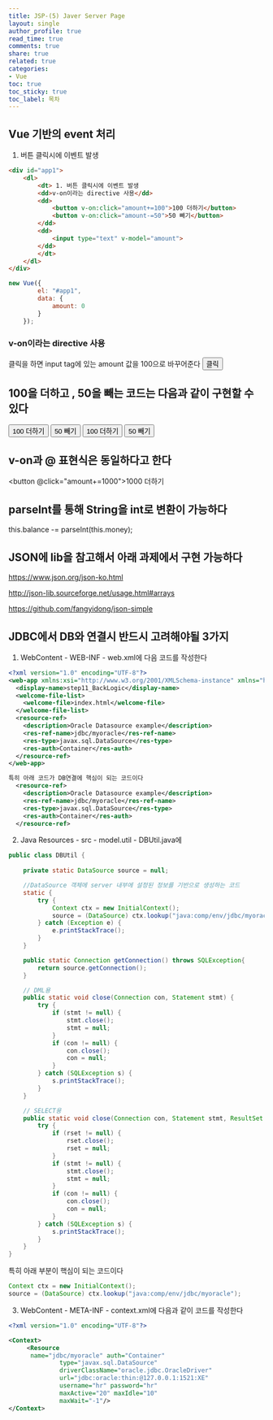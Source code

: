 ```yaml
---
title: JSP-(5) Javer Server Page
layout: single
author_profile: true
read_time: true
comments: true
share: true
related: true
categories:
- Vue
toc: true
toc_sticky: true
toc_label: 목차
---
```


## Vue 기반의 event 처리
1. 버튼 클릭시에 이벤트 발생
```html
<div id="app1">
    <dl>
        <dt> 1. 버튼 클릭시에 이벤트 발생
        <dd>v-on이라는 directive 사용</dd>
        <dd>
            <button v-on:click="amount+=100">100 더하기</button>
            <button v-on:click="amount-=50">50 빼기</button>
        </dd>
        <dd>
            <input type="text" v-model="amount">
        </dd>
        </dt>
    </dl>
</div>
```
```javascript
new Vue({
        el: "#app1",
        data: {
            amount: 0
        }
    });
```

### v-on이라는 directive 사용
클릭을 하면 input tag에 있는 amount 값을 100으로 바꾸어준다
<button v-on:click="amount=100">클릭</button>


## 100을 더하고 , 50을 빼는 코드는 다음과 같이 구현할 수 있다
<button v-on:click="amount=amount+100">100 더하기</button>
<button v-on:click="amount=amount-50">50 빼기</button>
<button v-on:click="amount+=100">100 더하기</button>
<button v-on:click="amount-=50">50 빼기</button>

## v-on과 @ 표현식은 동일하다고 한다
<button @click="amount+=1000">1000 더하기</button>

## parseInt를 통해 String을 int로 변환이 가능하다
this.balance -= parseInt(this.money);

## JSON에 lib을 참고해서 아래 과제에서 구현 가능하다
https://www.json.org/json-ko.html

http://json-lib.sourceforge.net/usage.html#arrays

https://github.com/fangyidong/json-simple




## JDBC에서 DB와 연결시 반드시 고려해야될 3가지 
1. WebContent - WEB-INF - web.xml에 다음 코드를 작성한다
```xml
<?xml version="1.0" encoding="UTF-8"?>
<web-app xmlns:xsi="http://www.w3.org/2001/XMLSchema-instance" xmlns="http://xmlns.jcp.org/xml/ns/javaee" xsi:schemaLocation="http://xmlns.jcp.org/xml/ns/javaee http://xmlns.jcp.org/xml/ns/javaee/web-app_3_1.xsd" id="WebApp_ID" version="3.1">
  <display-name>step11_BackLogic</display-name>
  <welcome-file-list>
    <welcome-file>index.html</welcome-file>
  </welcome-file-list>
  <resource-ref>
    <description>Oracle Datasource example</description>
    <res-ref-name>jdbc/myoracle</res-ref-name>
    <res-type>javax.sql.DataSource</res-type>
    <res-auth>Container</res-auth>
  </resource-ref>
</web-app>
```
```xml
특히 아래 코드가 DB연결에 핵심이 되는 코드이다
  <resource-ref>
    <description>Oracle Datasource example</description>
    <res-ref-name>jdbc/myoracle</res-ref-name>
    <res-type>javax.sql.DataSource</res-type>
    <res-auth>Container</res-auth>
  </resource-ref>
```

2. Java Resources - src - model.util - DBUtil.java에 
```java
public class DBUtil {
	
	private static DataSource source = null;

	//DataSource 객체에 server 내부에 설정된 정보를 기반으로 생성하는 코드
	static {
		try {
			Context ctx = new InitialContext();
			source = (DataSource) ctx.lookup("java:comp/env/jdbc/myoracle");
		} catch (Exception e) {
			e.printStackTrace();
		}
	}

	public static Connection getConnection() throws SQLException{
		return source.getConnection();
	}

	// DML용
	public static void close(Connection con, Statement stmt) {
		try {
			if (stmt != null) {
				stmt.close();
				stmt = null;
			}
			if (con != null) {
				con.close();
				con = null;
			}
		} catch (SQLException s) {
			s.printStackTrace();
		}
	}

	// SELECT용
	public static void close(Connection con, Statement stmt, ResultSet rset) {
		try {
			if (rset != null) {
				rset.close();
				rset = null;
			}
			if (stmt != null) {
				stmt.close();
				stmt = null;
			}
			if (con != null) {
				con.close();
				con = null;
			}
		} catch (SQLException s) {
			s.printStackTrace();
		}
	}
}
```
특히 아래 부분이 핵심이 되는 코드이다
```java
Context ctx = new InitialContext();
source = (DataSource) ctx.lookup("java:comp/env/jdbc/myoracle");
```

3. WebContent - META-INF - context.xml에 다음과 같이 코드를 작성한다
```xml
<?xml version="1.0" encoding="UTF-8"?>

<Context>
	 <Resource 
	  name="jdbc/myoracle" auth="Container"
              type="javax.sql.DataSource" 
              driverClassName="oracle.jdbc.OracleDriver"
              url="jdbc:oracle:thin:@127.0.0.1:1521:XE"
              username="hr" password="hr" 
              maxActive="20" maxIdle="10"
              maxWait="-1"/>
</Context>
```